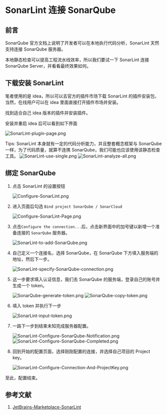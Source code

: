 # SonarLint 连接 SonarQube

## 前言

SonarQube 官方文档上说明了开发者可以在本地执行代码分析，SonarLint 天然支持连接 SonarQube 服务器。

本地静态检查可以提高工程流水线效率，所以我们要试一下 SonarLint 连接 SonarQube Server，并看看最终效果如何。

## 下载安装 SonarLint

笔者使用的是 idea，所以可以去官方的插件市场下载 SonarLint 的插件安装包，当然，在线用户可以在 idea 里面直接打开插件市场并安装。

找到适合自己 idea 版本的插件并安装插件。

安装并重启 idea 后可以看到如下界面

![SonarLint-plugin-page.png](../assets/SonarLint-plugin-page.png)

Tips: SonarLint 本身就有一定的代码分析能力，并且整套概念框架与 SonarQube 一样，为了代码质量，就算不连携 SonarQube，我们可能也应该使用该静态检查工具。
![SonarLint-use-single.png](../assets/SonarLint-use-single.png)
![SonarLint-analyze-all.png](../assets/SonarLint-analyze-all.png)

## 绑定 SonarQube

1. 点击 SonarLint 的设置按钮

   ![Configure-SonarLint.png](../assets/Configure-SonarLint.png)

2. 进入页面后勾选 `Bind project SonarQube / SonarCloud`

   ![Configure-SonarLint-Page.png](../assets/Configure-SonarLint-Page.png)

3. 点击`Configure the connection...`后，点击新界面中的加号键以新增一个准备连接的 `SonarQube` 服务器。

   ![SonarLint-to-add-SonarQube.png](../assets/SonarLint-to-add-SonarQube.png)

4. 自己定义一个连接名，选择 SonarQube，在 SonarQube 下方填入服务端的地址，然后下一步。

   ![SonarLint-specify-SonarQube-connection.png](../assets/SonarLint-specify-SonarQube-connection.png)

5. 这一步要求填入认证信息，我们去 SonarQube 的服务端，登录自己的账号并生成一个 token。

   ![SonarQube-generate-token.png](../assets/SonarQube-generate-token.png)
   ![SonarQube-copy-token.png](../assets/SonarQube-copy-token.png)

6. 填入 token 并执行下一步
   
   ![SonarLint-input-token.png](../assets/SonarLint-input-token.png)

7. 一路下一步到结束未知完成服务器配置。

   ![SonarLint-Configure-SonarQube-Notification.png](../assets/SonarLint-Configure-SonarQube-Notification.png)
   ![SonarLint-Configure-SonarQube-Completed.png](../assets/SonarLint-Configure-SonarQube-Completed.png)
   
8. 回到开始的配置页面，选择刚刚配置的连接，并选择自己项目的 Project key。

   ![SonarLint-Configure-Connection-And-ProjectKey.png](../assets/SonarLint-Configure-Connection-And-ProjectKey.png)

至此，配置结束。

## 参考文献

1. [JetBrains-Marketplace-SonarLint](https://plugins.jetbrains.com/plugin/7973-sonarlint/versions)